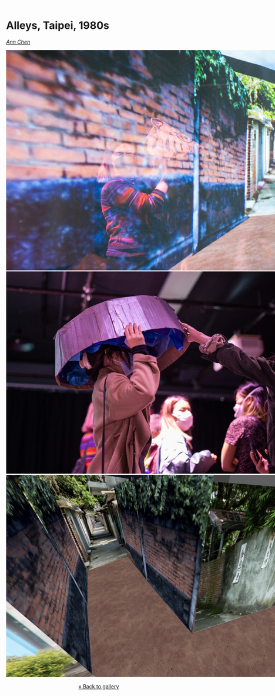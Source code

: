 <img style="float:left;" alt="A long, narrow brick alley with tidy concrete floor stretches into the distance, foliage growing over the tops of the walls, and three large robins looking away." src="images/empty.png" />

# Alleys, Taipei, 1980s

_[Ann Chen](https://annhchen.com/)_

<img alt="A blurred view of the last image overlaid onto a photo of a Korean American woman in a striped sweater and black mask, holding a cardboard tiger mask while looking toward the camera." src="images/ann-chen-3.jpg" style="max-width:900px;" />

<img alt="A woman in a tan coat and mask holding a cardboard washbin full of blue tissue paper over her head, another person steadying it with their hand." src="images/ann-chen-2.jpg" style="max-width:900px;" />

<img alt="A view down into the alley, composed of collaged images, also showing paper flyers with Chinese characters pasted up on the corner." src="images/ann-chen-4.jpg" style="max-width:900px;" />


<center><p>

[&laquo; Back to gallery](#)

</p></center>

<style>

header {
  background-image: url('images/ann-chen.png');
}

.md-pages img {
  margin: auto;
  display: block;
}

</style>
